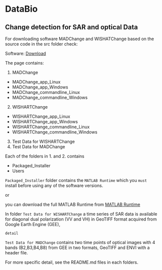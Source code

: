 # DataBio
## Change detection for SAR and optical Data
For downloading software MADChange and WISHATChange based on the source code in the src folder check:

Software: [Download](https://behnaz.pirzamanbin.name/PostDoc/)

The page contains:

1. MADChange
  * MADChange_app_Linux
  * MADChange_app_Windows
  * MADChange_commandline_Linux
  * MADChange_commandline_Windows
2. WISHARTChange
  * WISHARTChange_app_Linux
  * WISHARTChange_app_Windows
  * WISHARTChange_commandline_Linux
  * WISHARTChange_commandline_Windows
3. Test Data for WISHARTChange
4. Test Data for MADChange

Each of the folders in 1. and 2. contains
* Packaged_Installer
* Users

`Packaged_Installer` folder contains the `MATLAB Runtime` which you `must` install before using any of the software versions.

or

you can download the full MATLAB Runtime from
[MATLAB Runtime](https://se.mathworks.com/products/compiler/matlab-runtime.html)

In folder `Test Data for WISHARTChange` a time series of SAR data is available for diagonal dual polarization (VV and VH) in GeoTIFF format acquired from Google Earth Engine (GEE),

`detail`

`Test Data for MADChange` contains two time points of optical images with 4 bands (B2,B3,B4,B8) from GEE in two formats, GeoTIFF and ENVI with a header file.

For more specific detail, see the README.md files in each folders.

